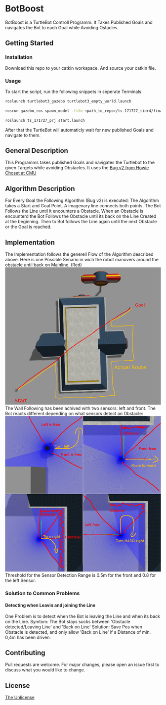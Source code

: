 # BotBoost

BotBoost is a TurtleBot Controll Programm. It Takes Published Goals and navigates the Bot to each Goal while Avoiding Ostacles.

## Getting Started
### Installation
Download this repo to your catkin workspace. And source your catkin file.

### Usage
To start the script, run the following snippets in seperate Terminals
```bash
roslaunch turtlebot3_gazebo turtlebot3_empty_world.launch
```
```bash
rosrun gazebo_ros spawn_model -file <path_to_repo>/ts-171727_tier4/final_project_practice/model.sdf -sdf -x 2 -y 1 -model mini_project
```
```bash
roslaunch ts_171727_prj start.launch
```

After that the TurtleBot will automaticly wait for new published Goals and navigate to them.

## General Description
This Programms takes published Goals and navigates the Turtlebot to the given Targets while avoiding Obstacles.
It uses the [Bug v2 from Howie Choset at CMU](https://www.cs.cmu.edu/~motionplanning/lecture/Chap2-Bug-Alg_howie.pdf)

## Algorithm Description

For Every Goal the Following Algorithm (Bug v2) is executed:
The Algorithm takes a Start and Goal Point. A imagenary line connects both points. The Bot Follows the Line until it encounters a Obstacle. When an Obstacle is encounterd the Bot Follows the Obstacle until its back on the Line Created at the beginning. Then to Bot follows the Line again until the next Obstacle or the Goal is reached.

## Implementation
The Implementation follows the generell Flow of the Algorithm described above.
Here is one Possible Senario in wich the robot manuvers around the obstacle until back on Mainline. (Red)
![ActualRoute](img/ActualRoute.png "ActualRoute")
The Wall Following has been achived with two sensors: left and front. The Bot reacts different depending on what sensors detect an Obstacle:
![SensorPic](img/ScanerStatus.png "SensorPic")
Threshold for the Sensor Detection Range is 0.5m for the front and 0.8 for the left Sensor.

### Solution to Common Problems
#### Detecting when Leavin and joining the Line
One Problem is to detect when the Bot is leaving the Line and when its back on the Line.
Symtom: The Bot stays sucks between 'Obstacle detected/Leaving Line' and 'Back on Line'
Solution: Save Pos when Obstacle is detected, and only allow 'Back on Line' if a Distance of min. 0,4m has been driven.

## Contributing
Pull requests are welcome. For major changes, please open an issue first to discuss what you would like to change.

## License
[The Unlicense](https://choosealicense.com/licenses/unlicense/)
